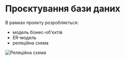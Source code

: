 # Проєктування бази даних

В рамках проекту розробляється: 
- модель бізнес-об'єктів 
- ER-модель
- реляційна схема

![Реляційна схема](https://user-images.githubusercontent.com/89361346/209462649-1a9eda73-dffc-45ce-9bec-f98f8eb2713f.png)
